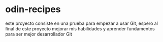 # odin-recipes

este proyecto consiste en una prueba para empezar a usar Git, espero al final de este proyecto mejorar mis habilidades y aprender fundamentos para ser mejor desarrollador Git
